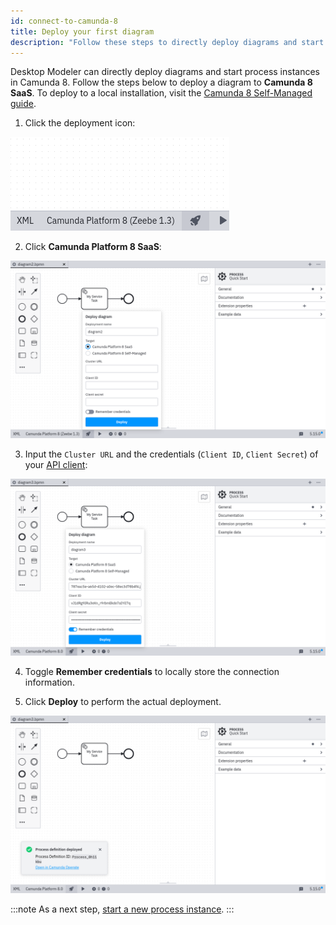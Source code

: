 ```yaml
---
id: connect-to-camunda-8
title: Deploy your first diagram
description: "Follow these steps to directly deploy diagrams and start process instances in Camunda 8."
---
```


Desktop Modeler can directly deploy diagrams and start process instances in Camunda 8. Follow the steps below to deploy a diagram to **Camunda 8 SaaS**. To deploy to a local installation, visit the [Camunda 8 Self-Managed guide](../../../self-managed/modeler/desktop-modeler/deploy-to-self-managed.md).

1. Click the deployment icon:

![deployment icon](./img/deploy-icon.png)

2. Click **Camunda Platform 8 SaaS**:

![deployment configuration](./img/deploy-diagram-camunda-cloud.png)

3. Input the `Cluster URL` and the credentials (`Client ID`, `Client Secret`) of your [API client](../../console/manage-clusters/manage-api-clients.md):

![deployment via Camunda 8](./img/deploy-diagram-camunda-cloud-remember.png)

4. Toggle **Remember credentials** to locally store the connection information.

5. Click **Deploy** to perform the actual deployment.

![deployment successful](./img/deploy-diagram-camunda-cloud-success.png)

:::note
As a next step, [start a new process instance](./start-instance.md).
:::
